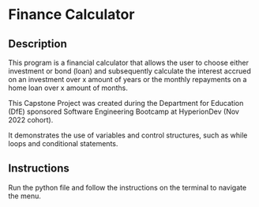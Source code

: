 # Finance Calculator

## Description
This program is a financial calculator that allows the user to choose either investment or bond (loan) and subsequently calculate the interest accrued on an investment over x amount of years or the monthly repayments on a home loan over x amount of months.

This Capstone Project was created during the Department for Education (DfE) sponsored Software Engineering Bootcamp at HyperionDev (Nov 2022 cohort).

It demonstrates the use of variables and control structures, such as while loops and conditional statements.

## Instructions
Run the python file and follow the instructions on the terminal to navigate the menu.

